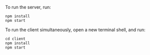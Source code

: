 To run the server, run:

```
npm install
npm start
```

To run the client simultaneously, open a new terminal shell, and run:

```
cd client
npm install
npm start 
```